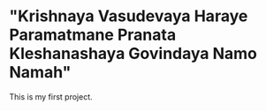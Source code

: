 # "Krishnaya Vasudevaya Haraye Paramatmane Pranata Kleshanashaya Govindaya Namo Namah"

This is my first project.
<br>

